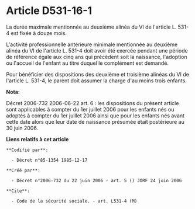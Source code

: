 # Article D531-16-1

La durée maximale mentionnée au deuxième alinéa du VI de l'article L. 531-4 est fixée à douze mois.

L'activité professionnelle antérieure minimale mentionnée au deuxième alinéa du VI de l'article L. 531-4 doit avoir été
exercée pendant une période de référence égale aux cinq ans qui précèdent soit la naissance, l'adoption ou l'accueil de
l'enfant au titre duquel le complément est demandé.

Pour bénéficier des dispositions des deuxième et troisième alinéas du VI de l'article L. 531-4, le parent doit assumer la
charge d'au moins trois enfants.

**Nota:**

Décret 2006-732 2006-06-22 art. 6 : les dispositions du présent article sont applicables à compter du 1er juillet 2006 pour
les enfants nés ou adoptés à compter du 1er juillet 2006 ainsi que pour les enfants nés avant cette date alors que leur date
de naissance présumée était postérieure au 30 juin 2006.

**Liens relatifs à cet article**

	**Codifié par**:

	  - Décret n°85-1354 1985-12-17

	**Créé par**:

	  - Décret n°2006-732 du 22 juin 2006 - art. 5 () JORF 24 juin 2006

	**Cite**:

	  - Code de la sécurité sociale. - art. L531-4 (M)
